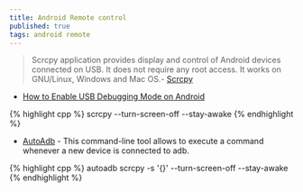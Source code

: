 ```yaml
---
title: Android Remote control
published: true
tags: android remote
---
```

> Scrcpy application provides display and control of Android devices connected on USB. It does not require any root access. It works on GNU/Linux, Windows and Mac OS.- [Scrcpy](https://github.com/Genymobile/scrcpy/blob/master/README.md)

- [How to Enable USB Debugging Mode on Android](https://www.kingoapp.com/root-tutorials/how-to-enable-usb-debugging-mode-on-android.htm)

{% highlight cpp %}
scrcpy  --turn-screen-off --stay-awake
{% endhighlight %}

- [AutoAdb](https://github.com/rom1v/autoadb) - This command-line tool allows to execute a command whenever a new device is connected to adb.

{% highlight cpp %}
autoadb scrcpy -s '{}' --turn-screen-off --stay-awake
{% endhighlight %}